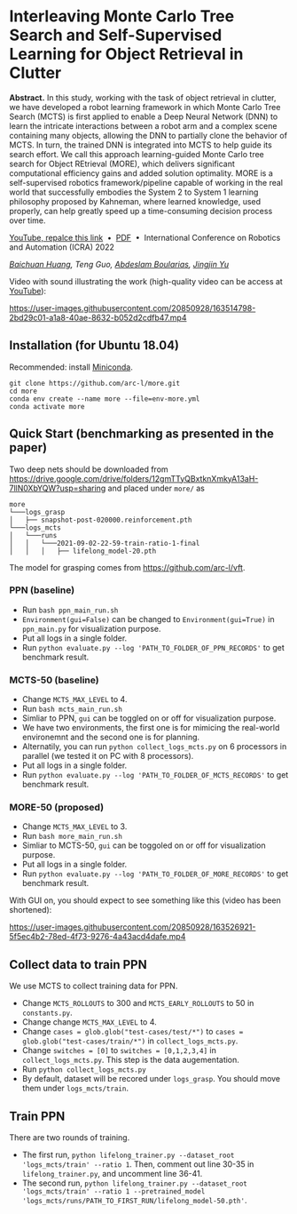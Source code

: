 # Interleaving Monte Carlo Tree Search and Self-Supervised Learning for Object Retrieval in Clutter

**Abstract.** In this study, working with the task of object retrieval in clutter, we have developed a robot learning framework in which Monte Carlo Tree Search (MCTS) is first applied to enable a Deep Neural Network (DNN) to learn the intricate interactions between a robot arm and a complex scene containing many objects, allowing the DNN to partially clone the behavior of MCTS. In turn, the trained DNN is integrated into MCTS to help guide its search effort. We call this approach learning-guided Monte Carlo tree search for Object REtrieval (MORE), which delivers significant computational efficiency gains and added solution optimality. MORE is a self-supervised robotics framework/pipeline capable of working in the real world that successfully embodies the System 2 to System 1 learning philosophy proposed by Kahneman, where learned knowledge, used properly, can help greatly speed up a time-consuming decision process over time.

[YouTube, repalce this link](https://arxiv.org/pdf/2010.14406.pdf)&nbsp;&nbsp;•&nbsp;&nbsp;[PDF](https://arxiv.org/pdf/2010.14406.pdf)&nbsp;&nbsp;•&nbsp;&nbsp;International Conference on Robotics and Automation (ICRA) 2022

*[Baichuan Huang](https://baichuan05.github.io/), Teng Guo, [Abdeslam Boularias](http://rl.cs.rutgers.edu/abdeslam.html), [Jingjin Yu](http://jingjinyu.com/)*

Video with sound illustrating the work (high-quality video can be access at [YouTube](https://arxiv.org/pdf/2010.14406.pdf)):

https://user-images.githubusercontent.com/20850928/163514798-2bd29c01-a1a8-40ae-8632-b052d2cdfb47.mp4


## Installation (for Ubuntu 18.04)
Recommended: install [Miniconda](https://docs.conda.io/en/latest/miniconda.html).

```shell
git clone https://github.com/arc-l/more.git
cd more
conda env create --name more --file=env-more.yml
conda activate more
```

## Quick Start (benchmarking as presented in the paper)
Two deep nets should be downloaded from https://drive.google.com/drive/folders/12gmTTyQBxtknXmkyA13aH-7llN0XbYQW?usp=sharing and placed under `more/` as
```shell
more
└───logs_grasp
│   ├── snapshot-post-020000.reinforcement.pth
└───logs_mcts
│   └───runs
│   │   └───2021-09-02-22-59-train-ratio-1-final
│   │   │   ├── lifelong_model-20.pth
```
The model for grasping comes from https://github.com/arc-l/vft.

### PPN (baseline)
* Run `bash ppn_main_run.sh`
* `Environment(gui=False)` can be changed to `Environment(gui=True)` in `ppn_main.py` for visualization purpose.
* Put all logs in a single folder.
* Run `python evaluate.py --log 'PATH_TO_FOLDER_OF_PPN_RECORDS'` to get benchmark result.

### MCTS-50 (baseline)
* Change `MCTS_MAX_LEVEL` to 4.
* Run `bash mcts_main_run.sh`
* Simliar to PPN, `gui` can be toggled on or off for visualization purpose.
* We have two environments, the first one is for mimicing the real-world environemnt and the second one is for planning.
* Alternatily, you can run `python collect_logs_mcts.py` on 6 processors in parallel (we tested it on PC with 8 processors).
* Put all logs in a single folder.
* Run `python evaluate.py --log 'PATH_TO_FOLDER_OF_MCTS_RECORDS'` to get benchmark result.

### MORE-50 (proposed)
* Change `MCTS_MAX_LEVEL` to 3.
* Run `bash more_main_run.sh`
* Simliar to MCTS-50, `gui` can be toggoled on or off for visualization purpose.
* Put all logs in a single folder.
* Run `python evaluate.py --log 'PATH_TO_FOLDER_OF_MORE_RECORDS'` to get benchmark result.

With GUI on, you should expect to see something like this (video has been shortened):

https://user-images.githubusercontent.com/20850928/163526921-5f5ec4b2-78ed-4f73-9276-4a43acd4dafe.mp4



## Collect data to train PPN
We use MCTS to collect training data for PPN.
* Change `MCTS_ROLLOUTS` to 300 and `MCTS_EARLY_ROLLOUTS` to 50 in `constants.py`.
* Change change `MCTS_MAX_LEVEL` to 4.
* Change `cases = glob.glob("test-cases/test/*")` to `cases = glob.glob("test-cases/train/*")` in `collect_logs_mcts.py`.
* Change `switches = [0]` to `switches = [0,1,2,3,4]` in `collect_logs_mcts.py`. This step is the data augementation.
* Run `python collect_logs_mcts.py`
* By default, dataset will be recored under `logs_grasp`. You should move them under `logs_mcts/train`.


## Train PPN
There are two rounds of training.
* The first run, `python lifelong_trainer.py --dataset_root 'logs_mcts/train' --ratio 1`.
Then, comment out line 30-35 in `lifelong_trainer.py`, and uncomment line 36-41.
* The second run, `python lifelong_trainer.py --dataset_root 'logs_mcts/train' --ratio 1 --pretrained_model 'logs_mcts/runs/PATH_TO_FIRST_RUN/lifelong_model-50.pth'`.
